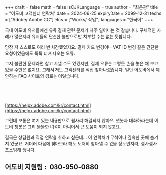 +++
draft = false
math = false
isCJKLanguage = true
author = "최은광"
title = "어도비 고객센터 연락처"
date = 2024-06-25
expiryDate = 2099-12-31
techs = ["Adobe/ Adobe CC"]
etcs = ["Works/ 작업"]
languages = "한국어"
+++

국내 어도비 유저들에겐 유독 결제 관련 문제가 자주 일어나는 것 같습니다. 구체적인 사례가 많은지라 유저들의 단순한 불만으로만 치부할 수는 없는 듯합니다.  
  
당장 저 스스로도 여러 번 체감했었지요. 결제 카드 변경이나 VAT ID 변경 같은 간단한 요청이었음에도 툭툭 터져 나오는 오류.  
  
그저 불편한 문제라면 참고 지낼 수도 있겠지만, 결제 오류는 그렇듯 손을 놓은 채 보고 있을 수만은 없지요. 그래서 저도 고객센터를 직접 찾아나섰습니다. 일단 어도비에서 제안하는 FAQ 사이트의 경로는 이렇습니다.  

<br>

<script async src="https://pagead2.googlesyndication.com/pagead/js/adsbygoogle.js?client=ca-pub-2618164900782657"
     crossorigin="anonymous"></script>
<ins class="adsbygoogle"
     style="display:block; text-align:center;"
     data-ad-layout="in-article"
     data-ad-format="fluid"
     data-ad-client="ca-pub-2618164900782657"
     data-ad-slot="9803941047"></ins>
<script>
     (adsbygoogle = window.adsbygoogle || []).push({});
</script>

<br>

[https://helpx.adobe.com/kr/contact.html](https://helpx.adobe.com/kr/contact.html)  
  
그런데 보통은 여기 있는 내용만으로 쉽사리 해결되지 않아요. 챗봇과 대화하라는데 어도비 챗봇은 그리 똘똘한 녀석이 아니어서 큰 도움이 되지 않고요.  
  
결국은 상담원과 직접 연락을 취하고 싶은데… 이 연락처가 무척이나 깊숙한 곳에 숨겨져 있군요. ​저더러 다음에 찾아보라 해도 도저히 찾아낼 수 없을 정도인지라, 겸사겸사 포스팅해 둡니다.

## **어도비 지원팀 : &nbsp;080-950-0880**

#